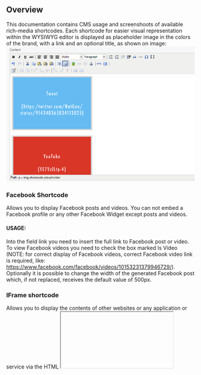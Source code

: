 ## Overview
This documentation contains CMS usage and screenshoots of available rich-media shortcodes.
Each shortcode for easier visual representation within the WYSIWYG editor is displayed as placeholder image in the colors of the brand, with a link and an optional title, as shown on image:
![Shortcode placeholders](https://github.com/fractaslabs/silverstripe-shortcodable-codes/blob/3.0/docs/en/images/shortcode-placeholders.png)

### Facebook Shortcode
Allows you to display Facebook posts and videos. You can not embed a Facebook profile or any other Facebook Widget except posts and videos.

#### USAGE:
Into the field link you need to insert the full link to Facebook post or video.
To view Facebook videos you need to check the box marked Is Video (NOTE: for correct display of Facebook videos, correct Facebook video link is required, like: https://www.facebook.com/facebook/videos/10153231379946729/).
Optionally it is possible to change the width of the generated Facebook post which, if not replaced, receives the default value of 500px.


### IFrame shortcode
Allows you to display the contents of other websites or any application or service via the HTML <iframe> tag.

#### USAGE:
Into the field link you need to insert the full link to a website or service, while the Width and Height fields are optional and if not replaced receive default values of 640px x 480px.

#### NOTE 1:
If website, application or service has set a ban on the display of content (eg. "X-Frame-Options: SAMEORIGIN") then IFrame shortcode will not work, it will display an error message about the lack of site (Error 404 - Page not found) or unavailability (error 403 - Forbidden), for example, as is the case if you try to set https://www.google.com in <iframe>.

#### NOTE 2:
IFrame shortcode is responsive and "supposed" to be proportionally adjusted to the dimensions of the user's screen, but we can not guarantee the functionality of responsiveness because it depends on the implementation of embed sides (third party).


### Instagram shortcode
Enables display of Instagram Widget post, whether it is video or image.

#### USAGE:
Into the field Link you need to insert the full link to Instagram post. The interface will display the Instagram post widget, which is responsive and adaptable to the current resolution of the user's device.


### Twitter shortcode
Enables display of Twitter Widget Post, whether it is video or image.

#### USAGE:
Into the field Link you need to insert the full link to Twitter Post or video.
To view the Twitter video is necessary to mark the checkbox Is Video.


### Vimeo shortcode
Enables display of Vimeo videos. Into the field Link you need to insert the Vimeo video ID like so:
![Vimeo video ID example](docs/en/images/vimeo-video-id-example.png)

Width and Height fields are optional and if they are not replaced receive defaults of 640px or 390px. If the default values are modified, it is necessary to keep the ratio of 16:9.



### YouTube shortcode
Enables display of YouTube videos. Into the field link you need to insert a YouTube video ID like so:
![YouTube video ID example](docs/en/images/youtube-video-id-example.png)

Width and Height fields are optional and if they are not replaced receive defaults of 640px or 390px. If the default values are modified, it is necessary to keep the ratio of 16: 9.
